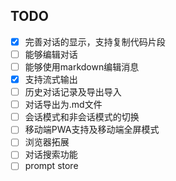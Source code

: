 ## TODO
- [x] 完善对话的显示，支持复制代码片段
- [ ] 能够编辑对话
- [ ] 能够使用markdown编辑消息
- [x] 支持流式输出
- [ ] 历史对话记录及导出导入
- [ ] 对话导出为.md文件
- [ ] 会话模式和非会话模式的切换
- [ ] 移动端PWA支持及移动端全屏模式
- [ ] 浏览器拓展
- [ ] 对话搜索功能
- [ ] prompt store
